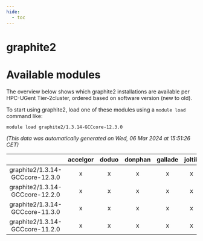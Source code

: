 ```yaml
---
hide:
  - toc
---
```


graphite2
=========

# Available modules


The overview below shows which graphite2 installations are available per HPC-UGent Tier-2cluster, ordered based on software version (new to old).

To start using graphite2, load one of these modules using a `module load` command like:

```shell
module load graphite2/1.3.14-GCCcore-12.3.0
```

*(This data was automatically generated on Wed, 06 Mar 2024 at 15:51:26 CET)*  

| |accelgor|doduo|donphan|gallade|joltik|skitty|
| :---: | :---: | :---: | :---: | :---: | :---: | :---: |
|graphite2/1.3.14-GCCcore-12.3.0|x|x|x|x|x|x|
|graphite2/1.3.14-GCCcore-12.2.0|x|x|x|x|x|x|
|graphite2/1.3.14-GCCcore-11.3.0|x|x|x|x|x|x|
|graphite2/1.3.14-GCCcore-11.2.0|x|x|x|x|x|x|
